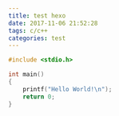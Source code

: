 ```yaml
---
title: test hexo
date: 2017-11-06 21:52:28
tags: c/c++
categories: test
---
```

```cpp
#include <stdio.h>

int main()
{
	printf("Hello World!\n");
	return 0;
}
```



